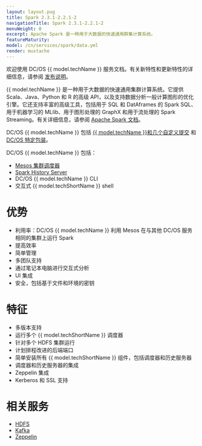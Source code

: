 ```yaml
---
layout: layout.pug
title: Spark 2.3.1-2.2.1-2
navigationTitle: Spark 2.3.1-2.2.1-2
menuWeight: 0
excerpt: Apache Spark 是一种用于大数据的快速通用群集计算系统。
featureMaturity:
model: /cn/services/spark/data.yml
render: mustache
---
```


欢迎使用 DC/OS {{ model.techName }} 服务文档。有关新特性和更新特性的详细信息，请参阅 [发布说明](/services/spark/2.3.1-2.2.1-2/release-notes/)。


{{ model.techName }} 是一种用于大数据的快速通用集群计算系统。它提供 Scala、Java、Python 和 R 的高级 API，以及支持数据分析一般计算图形的优化引擎。它还支持丰富的高级工具，包括用于 SQL 和 DatAframes 的 Spark SQL、用于机器学习的 MLlib、用于图形处理的 GraphX 和用于流处理的 Spark Streaming。有关详细信息，请参阅 [Apache Spark 文档][1]。

DC/OS {{ model.techName }} 包括 [{{ model.techName }}和几个自定义提交][17] 和 [DC/OS 特定包装][18]。

DC/OS {{ model.techName }} 包括：

* [Mesos 集群调度器][2]
* [Spark History Server][3]
* DC/OS {{ model.techName }} CLI
* 交互式 {{ model.techShortName }} shell

# 优势

* 利用率：DC/OS {{ model.techName }} 利用 Mesos 在与其他 DC/OS 服务相同的集群上运行 Spark
* 提高效率
* 简单管理
* 多团队支持
* 通过笔记本电脑进行交互式分析
* UI 集成
* 安全，包括基于文件和环境的密钥

# 特征

* 多版本支持
* 运行多个 {{ model.techShortName }} 调度器
* 针对多个 HDFS 集群运行
* 计划排程改进的后端端口
* 简单安装所有 {{ model.techShortName }} 组件，包括调度器和历史服务器
* 调度器和历史服务器的集成
* Zeppelin 集成
* Kerberos 和 SSL 支持

# 相关服务

* [HDFS][4]
* [Kafka][5]
* [Zeppelin][6]

 [1]:http://spark.apache.org/documentation.html
 [2]:http://spark.apache.org/docs/latest/run-on-mesos.html#cluster-mode
 [3]: http://spark.apache.org/docs/latest/monitoring.html#viewing-after-the-fact
 [4]:https://docs.mesosphere.com/services/hdfs/
 [5]:https://docs.mesosphere.com/services/kafka/
 [6]:https://zeppelin.incubator.apache.org/
 [17]:https://github.com/mesosphere/spark
 [18]:https://github.com/mesosphere/spark-build
